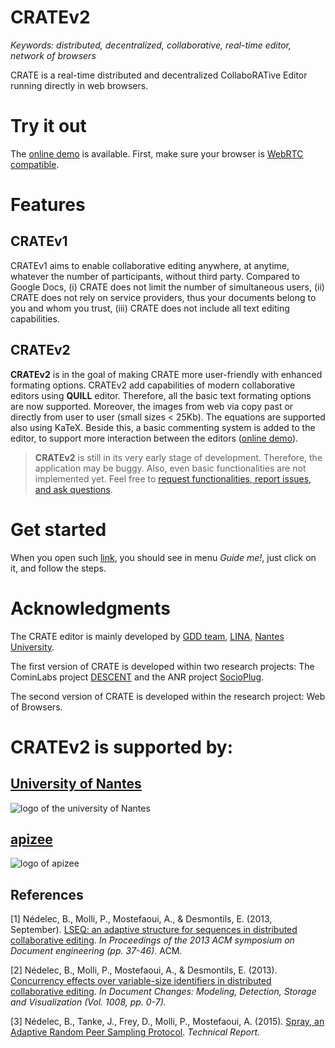 
# CRATEv2

<i>Keywords: distributed, decentralized, collaborative, real-time editor,
network of browsers</i>

CRATE is a real-time distributed and decentralized CollaboRATive Editor running
directly in web browsers.

# Try it out
The [online demo](http://nhaouari.github.io/CRATE/) is available. First, make
sure your browser is [WebRTC
compatible](http://caniuse.com/#feat=rtcpeerconnection).


# Features
## CRATEv1 
CRATEv1 aims to enable collaborative editing anywhere, at anytime, whatever the
number of participants, without third party. Compared to Google Docs, (i) CRATE
does not limit the number of simultaneous users, (ii) CRATE does not rely on
service providers, thus your documents belong to you and whom you trust, (iii) CRATE does not include all text editing capabilities.

## CRATEv2 
**CRATEv2**   is  in the goal of making CRATE  more user-friendly with enhanced formating options. CRATEv2 add capabilities of modern collaborative editors using **QUILL** editor. Therefore, all the basic text formating options are now supported. Moreover, the images from web via copy past or directly from user to user (small sizes < 25Kb). The equations are supported also using KaTeX. Beside this, a basic commenting system is added to the editor, to support more interaction between the editors ([online demo](http://nhaouari.github.io/CRATE/)).



> **CRATEv2** is still in its very early stage of development. Therefore, the
application may be buggy. Also, even basic functionalities are not implemented
yet. Feel free to [request functionalities, report issues, and ask
questions](https://github.com/nhaouari/CRATE/issues).


# Get started

When you open such [link](http://nhaouari.github.io/CRATE), you should see in menu *Guide me!*, just click on it, and follow the steps. 

# Acknowledgments

The CRATE editor is mainly
developed by [GDD team](https://sites.google.com/site/gddlina/),
[LINA](https://www.lina.univ-nantes.fr/), [Nantes
University](http://www.univ-nantes.fr/).

The first version of CRATE is developed within two research projects: The CominLabs project
[DESCENT](http://www.descent.cominlabs.ueb.eu/) and the ANR project
[SocioPlug](http://socioplug.univ-nantes.fr/). 

The second version of CRATE is developed within the research project: Web of Browsers.

# CRATEv2 is supported by: 
## [University of Nantes](http://www.univ-nantes.fr)
![logo of the university of Nantes](http://www.univ-nantes.fr/medias/photo/logo-un2012quadri-larg40_1505201736053-png?ID_FICHE=548383&INLINE=FALSE)
## [apizee](https://www.apizee.com)
![logo of apizee](https://www.apizee.com/wp-content/uploads/2017/05/apizee_logo_black.png)

## References
[1] Nédelec, B., Molli, P., Mostefaoui, A., & Desmontils, E. (2013,
September). [LSEQ: an adaptive structure for sequences in distributed
collaborative
editing](http://hal.univ-nantes.fr/docs/00/92/16/33/PDF/fp025-nedelec.pdf). <i>In
Proceedings of the 2013 ACM symposium on Document engineering (pp. 37-46).</i> ACM.

[2] Nédelec, B., Molli, P., Mostefaoui, A., & Desmontils,
E. (2013). [Concurrency effects over variable-size identifiers in distributed
collaborative
editing](https://hal.archives-ouvertes.fr/hal-00921655/document). <i>In
Document Changes: Modeling, Detection, Storage and Visualization (Vol. 1008,
pp. 0-7).</i>

[3] Nédelec, B., Tanke, J., Frey, D., Molli, P., Mostefaoui, A. (2015).
[Spray, an Adaptive Random Peer Sampling Protocol](https://hal.archives-ouvertes.fr/hal-01203363/file/spray.pdf). <i>Technical Report.</i>


